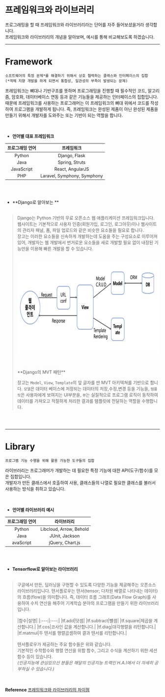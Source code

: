 # 프레임워크와 라이브러리
프로그래밍을 할 때 프레임워크와 라이브러리라는 단어를 자주 들어보셨을거라 생각합니다.  
프레임워크와 라이브러리의 개념을 알아보며, 예시를 통해 비교해보도록 하겠습니다.  
___
# Framework

```
소프트웨어의 특정 문제*를 해결하기 위해서 상호 협력하는 클래스와 인터페이스의 집합
(*객체 지향 개발을 하게 되면서 통합성, 일관성의 부족이 발생되는 문제)
```
프레임워크는 뼈대나 기반구조를 뜻하며 프로그래밍을 진행할 때 필수적인 코드, 알고리즘, 암호화, 데이터베이스 연동 등과 같은 기능들을 제공하는 인터페이스의 집합입니다. 때문에 프레임워크를 사용하는 프로그래머는 이 프레임워크의 뼈대 위에서 코드를 작성하여 프로그램을 개발하게 됩니다. 즉, 프레임워크는 완성된 제품이 아닌 완성된 제품을 만들기 위해서 개발자를 도와주는 또는 기반이 되는 역할을 합니다.  
<br></br>
* **언어별 대표 프레임워크**  

|프로그래밍 언어|프레임워크|
|:---:|:---:|
|Python|Django, Flask|
|Java|Spring, Struts|
|JavaScript|React, AngularJS|
|PHP|Laravel, Symphony, Symphony|

<br></br>
* **Django로 알아보는 **
<br></br>
>Django는 Python 기반의 무료 오픈소스 웹 애플리케이션 프레임워크입니다.  
>웹사이트는 기본적으로 사용자 인증(회원가입, 로그인, 로그아웃)이나 웹사이트의 관리자 패널, 폼, 파일 업로드와 같은 비슷한 요소들을 필요로 합니다.  
>장고는 이러한 요소들을 신속하게 개발하는데 도움을 주는 구성요소로 이루어져 있어, 개발자는 웹 개발에서 번거로운 요소들을 새로 개발할 필요 없이 내장된 기능만을 이용해 빠른 개발을 할 수 있습니다.
><br></br>
><p align="center"><img src="./MVT.png" width="830" height="300"></p>
><br></br>
> **Django의 MVT 패턴**
>
>장고는 `Model`, `View`, `Template`의 앞 글자를 딴 MVT 아키텍쳐를 기반으로 합니다.
>`모델`은 데이터 베이스에 저장되는 데이터의 저장,수정,변경 등을 기능을, `템플릿`은 사용자에게 보여지는 UI부분을, `뷰`는 실질적으로 프로그램 로직이 동작하여 데이터를 가져오고 적절하게 처리한 결과를 템플릿에 전달하는 역할을 수행합니다.

<br></br>
___
# Library
```
프로그램 기능 수행을 위해 활용 가능한 도구들의 집합
```
라이브러리는 프로그래머가 개발하는 데 필요한 특정 기능에 대한 API(도구/함수)를 모은 집합입니다.  
개발자가 만든 클래스에서 호출하여 사용, 클래스들의 나열로 필요한 클래스를 불러서 사용하는 방식을 취하고 있습니다.  
<br></br>
* **언어별 라이브러리 예시**  

|프로그래밍 언어|라이브러리|
|:---:|:---:|
|Python|Libcloud, Arrow, Behold|  
|Java|JUnit, Jackson|
|avaScript|jQuery, Chart.js| 

<br></br>
* **Tensorflow로 알아보는 라이브러리**
<br></br>
>구글에서 만든, 딥러닝을 구현할 수 있도록 다양한 기능을 제공해주는 오픈소스 라이브러리입니다.
>텐서플로우는 텐서(tensor; 다차원 배열로 나타내는 데이터)의 흐름(flow)을 의미합니다. 즉, 데이터 흐름 그래프(Data Flow Graph)를 사용하여 수치 연산을 해주어 기계학습 분야의 프로그램을 만들기 위한 라이브러리입니다.
><br></br>
>|함수|설명|
>|:---:|:---:|
>|tf.add|덧셈|
>|tf.subtract|뺼셈|
>|tf.square|제곱을 계산합니다.|
>|tf.cos|코사인 값을 계산합니다.|
>|tf.diag|대각행렬을 리턴합니다.|
>|tf.matmul|두 텐서를 행렬곱셈하여 결과 텐서를 리턴합니다.|
><br></br>
>텐서플로우가 제공하는 주요 함수들은 위와 같습니다.  
>기본적인 수학함수와 행렬 연산을 위함 함수, 그리고 수식을 계산하기 위한 세션함수 등이 있습니다.  
>*(인공지능에 관심있으신 분들은 해달의 인공지능 트랙인 H.A.I에서 더 자세히 공부하실 수 있습니다.)*

<br></br>
**Reference** [프레임워크와 라이브러리의 차이점](https://webclub.tistory.com/458)
